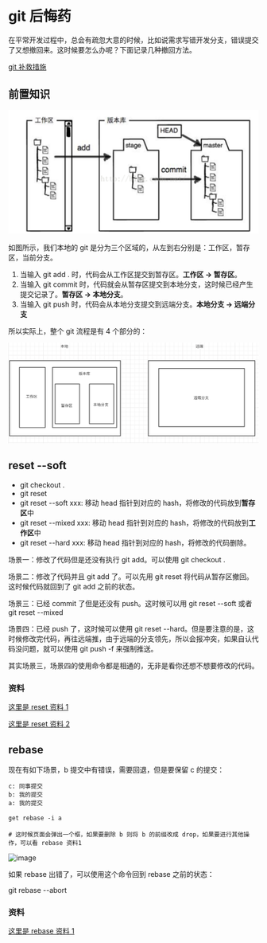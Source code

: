 # git 后悔药

在平常开发过程中，总会有疏忽大意的时候，比如说需求写错开发分支，错误提交了又想撤回来。这时候要怎么办呢？下面记录几种撤回方法。

[git 补救措施](https://ohshitgit.com/)

## 前置知识

![image](/git/git_01.png)

如图所示，我们本地的 git 是分为三个区域的，从左到右分别是：工作区，暂存区，当前分支。

1. 当输入 git add . 时，代码会从工作区提交到暂存区。**工作区 -> 暂存区**。
2. 当输入 git commit 时，代码就会从暂存区提交到本地分支，这时候已经产生提交记录了。**暂存区 -> 本地分支**。
3. 当输入 git push 时，代码会从本地分支提交到远端分支。**本地分支 -> 远端分支**

所以实际上，整个 git 流程是有 4 个部分的：

![image](/git/git_02.png)

## reset --soft

- git checkout .
- git reset
- git reset --soft xxx: 移动 head 指针到对应的 hash，将修改的代码放到**暂存区**中
- git reset --mixed xxx: 移动 head 指针到对应的 hash，将修改的代码放到**工作区**中
- git reset --hard xxx: 移动 head 指针到对应的 hash，将修改的代码删除。

场景一：修改了代码但是还没有执行 git add。可以使用 git checkout .

场景二：修改了代码并且 git add 了。可以先用 git reset 将代码从暂存区撤回。这时候代码就回到了 git add 之前的状态。

场景三：已经 commit 了但是还没有 push。这时候可以用 git reset --soft 或者 git reset --mixed

场景四：已经 push 了，这时候可以使用 git reset --hard。但是要注意的是，这时候修改完代码，再往远端推，由于远端的分支领先，所以会报冲突，如果自认代码没问题，就可以使用 git push -f 来强制推送。

其实场景三，场景四的使用命令都是相通的，无非是看你还想不想要修改的代码。

### 资料

[这里是 reset 资料 1](https://blog.csdn.net/shufac/article/details/51758438)

[这里是 reset 资料 2](https://blog.csdn.net/edric1261234/article/details/82796506)

## rebase

现在有如下场景，b 提交中有错误，需要回退，但是要保留 c 的提交：

```
c: 同事提交
b: 我的提交
a: 我的提交
```

```shell
get rebase -i a

# 这时候页面会弹出一个框，如果要删除 b 则将 b 的前缀改成 drop，如果要进行其他操作，可以看 rebase 资料1
```

![image](/git/git-rebase.png)

如果 rebase 出错了，可以使用这个命令回到 rebase 之前的状态：

git rebase --abort

### 资料

[这里是 rebase 资料 1](https://www.jianshu.com/p/4a8f4af4e803)

